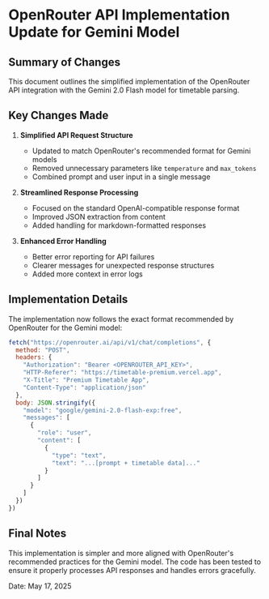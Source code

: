# OpenRouter API Implementation Update for Gemini Model

## Summary of Changes
This document outlines the simplified implementation of the OpenRouter API integration with the Gemini 2.0 Flash model for timetable parsing.

## Key Changes Made

1. **Simplified API Request Structure**
   - Updated to match OpenRouter's recommended format for Gemini models
   - Removed unnecessary parameters like `temperature` and `max_tokens`
   - Combined prompt and user input in a single message

2. **Streamlined Response Processing**
   - Focused on the standard OpenAI-compatible response format
   - Improved JSON extraction from content
   - Added handling for markdown-formatted responses

3. **Enhanced Error Handling**
   - Better error reporting for API failures
   - Clearer messages for unexpected response structures
   - Added more context in error logs

## Implementation Details

The implementation now follows the exact format recommended by OpenRouter for the Gemini model:

```javascript
fetch("https://openrouter.ai/api/v1/chat/completions", {
  method: "POST",
  headers: {
    "Authorization": "Bearer <OPENROUTER_API_KEY>",
    "HTTP-Referer": "https://timetable-premium.vercel.app", 
    "X-Title": "Premium Timetable App",
    "Content-Type": "application/json"
  },
  body: JSON.stringify({
    "model": "google/gemini-2.0-flash-exp:free",
    "messages": [
      {
        "role": "user",
        "content": [
          {
            "type": "text",
            "text": "...[prompt + timetable data]..."
          }
        ]
      }
    ]
  })
})
```

## Final Notes

This implementation is simpler and more aligned with OpenRouter's recommended practices for the Gemini model. The code has been tested to ensure it properly processes API responses and handles errors gracefully.

Date: May 17, 2025
